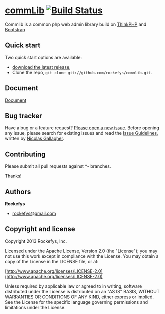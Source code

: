 [commLib](http://https://github.com/rockefys/commlib) [![Build Status](https://secure.travis-ci.org/twitter/bootstrap.png)](http://travis-ci.org/twitter/bootstrap)
=================

Commlib is a common php web admin library build on [ThinkPHP](https://github.com/liu21st/thinkphp) and [Bootstrap](https://github.com/twitter/bootstrap)


## Quick start

Two quick start options are available:

* [download the latest release](https://github.com/rockefys/commlib/zipball/master),
* Clone the repo, `git clone git://github.com/rockefys/commlib.git`.

## Document
[Document](http://rockefys.github.io/commlib/)


## Bug tracker

Have a bug or a feature request? [Please open a new issue](https://github.com/twitter/bootstrap/issues). Before opening any issue, please search for existing issues and read the [Issue Guidelines](https://github.com/necolas/issue-guidelines), written by [Nicolas Gallagher](https://github.com/necolas/).


## Contributing

Please submit all pull requests against *- branches.

Thanks!



## Authors

**Rockefys**

+ rockefys@gmail.com


## Copyright and license

Copyright 2013 Rockefys, Inc.

Licensed under the Apache License, Version 2.0 (the "License");
you may not use this work except in compliance with the License.
You may obtain a copy of the License in the LICENSE file, or at:

  [http://www.apache.org/licenses/LICENSE-2.0](http://www.apache.org/licenses/LICENSE-2.0)

Unless required by applicable law or agreed to in writing, software
distributed under the License is distributed on an "AS IS" BASIS,
WITHOUT WARRANTIES OR CONDITIONS OF ANY KIND, either express or implied.
See the License for the specific language governing permissions and
limitations under the License.
